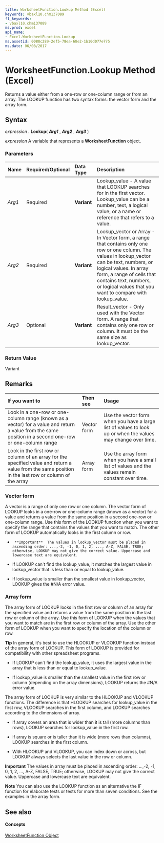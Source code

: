 ```yaml
---
title: WorksheetFunction.Lookup Method (Excel)
keywords: vbaxl10.chm137089
f1_keywords:
- vbaxl10.chm137089
ms.prod: excel
api_name:
- Excel.WorksheetFunction.Lookup
ms.assetid: 0088c289-2ef5-78ea-68e2-1b10d077e775
ms.date: 06/08/2017
---
```



# WorksheetFunction.Lookup Method (Excel)

Returns a value either from a one-row or one-column range or from an array. The LOOKUP function has two syntax forms: the vector form and the array form.


## Syntax

 _expression_ . **Lookup**( **_Arg1_** , **_Arg2_** , **_Arg3_** )

 _expression_ A variable that represents a **WorksheetFunction** object.


### Parameters



|**Name**|**Required/Optional**|**Data Type**|**Description**|
|:-----|:-----|:-----|:-----|
| _Arg1_|Required| **Variant**|Lookup_value - A value that LOOKUP searches for in the first vector. Lookup_value can be a number, text, a logical value, or a name or reference that refers to a value.|
| _Arg2_|Required| **Variant**|Lookup_vector or Array - In Vector form, a range that contains only one row or one column. The values in lookup_vector can be text, numbers, or logical values. In array form, a range of cells that contains text, numbers, or logical values that you want to compare with lookup_value.|
| _Arg3_|Optional| **Variant**|Result_vector - Only used with the Vector form. A range that contains only one row or column. It must be the same size as lookup_vector.|

### Return Value

Variant


## Remarks



|**If you want to**|**Then see**|**Usage**|
|:-----|:-----|:-----|
|Look in a one-row or one-column range (known as a vector) for a value and return a value from the same position in a second one-row or one-column range|Vector form|Use the vector form when you have a large list of values to look up or when the values may change over time.|
|Look in the first row or column of an array for the specified value and return a value from the same position in the last row or column of the array|Array form|Use the array form when you have a small list of values and the values remain constant over time.|

### Vector form

A vector is a range of only one row or one column. The vector form of LOOKUP looks in a one-row or one-column range (known as a vector) for a value and returns a value from the same position in a second one-row or one-column range. Use this form of the LOOKUP function when you want to specify the range that contains the values that you want to match. The other form of LOOKUP automatically looks in the first column or row. 


-      **Important**  The values in lookup_vector must be placed in ascending order: ...,-2, -1, 0, 1, 2, ..., A-Z, FALSE, TRUE; otherwise, LOOKUP may not give the correct value. Uppercase and lowercase text are equivalent.

- If LOOKUP can't find the lookup_value, it matches the largest value in lookup_vector that is less than or equal to lookup_value.
    
- If lookup_value is smaller than the smallest value in lookup_vector, LOOKUP gives the #N/A error value.
    

### Array form

The array form of LOOKUP looks in the first row or column of an array for the specified value and returns a value from the same position in the last row or column of the array. Use this form of LOOKUP when the values that you want to match are in the first row or column of the array. Use the other form of LOOKUP when you want to specify the location of the column or row. 

 **Tip** In general, it's best to use the HLOOKUP or VLOOKUP function instead of the array form of LOOKUP. This form of LOOKUP is provided for compatibility with other spreadsheet programs.


- If LOOKUP can't find the lookup_value, it uses the largest value in the array that is less than or equal to lookup_value. 
    
- If lookup_value is smaller than the smallest value in the first row or column (depending on the array dimensions), LOOKUP returns the #N/A error value. 
    
The array form of LOOKUP is very similar to the HLOOKUP and VLOOKUP functions. The difference is that HLOOKUP searches for lookup_value in the first row, VLOOKUP searches in the first column, and LOOKUP searches according to the dimensions of array. 


- If array covers an area that is wider than it is tall (more columns than rows), LOOKUP searches for lookup_value in the first row. 
    
- If array is square or is taller than it is wide (more rows than columns), LOOKUP searches in the first column. 
    
- With HLOOKUP and VLOOKUP, you can index down or across, but LOOKUP always selects the last value in the row or column. 
    

 **Important**  The values in array must be placed in ascending order: ...,-2, -1, 0, 1, 2, ..., A-Z, FALSE, TRUE; otherwise, LOOKUP may not give the correct value. Uppercase and lowercase text are equivalent.


 **Note**  You can also use the LOOKUP function as an alternative the IF function for elaborate tests or tests for more than seven conditions. See the examples in the array form.


## See also


#### Concepts


[WorksheetFunction Object](worksheetfunction-object-excel.md)

